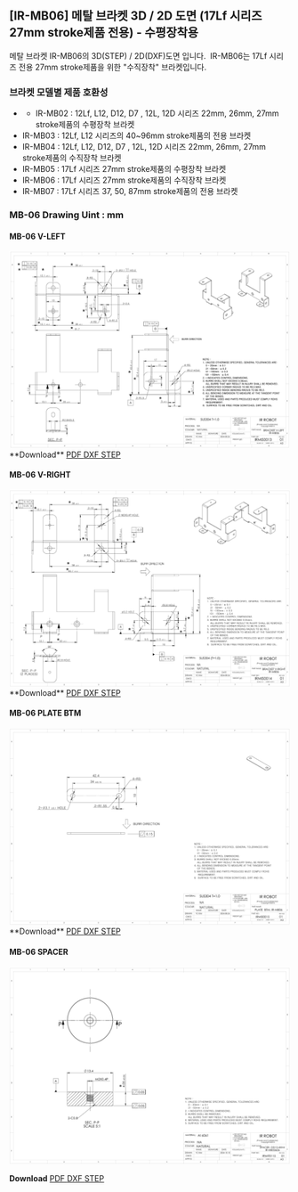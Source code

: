 ## [IR-MB06] 메탈 브라켓 3D / 2D 도면 (17Lf 시리즈 27mm stroke제품 전용) - 수평장착용

메탈 브라켓 IR-MB06의 3D(STEP) / 2D(DXF)도면 입니다.  IR-MB06는 17Lf 시리즈 전용 27mm stroke제품을 위한 "수직장착" 브라켓입니다.  
  
###  브라켓 모델별 제품 호환성
- - IR-MB02 : 12Lf, L12, D12, D7 , 12L, 12D 시리즈 22mm, 26mm, 27mm stroke제품의 수평장착 브라켓
- IR-MB03 : 12Lf, L12 시리즈의 40~96mm stroke제품의 전용 브라켓
- IR-MB04 : 12Lf, L12, D12, D7 , 12L, 12D 시리즈 22mm, 26mm, 27mm stroke제품의 수직장착 브라켓
- IR-MB05 : 17Lf 시리즈 27mm stroke제품의 수평장착 브라켓
- IR-MB06 : 17Lf 시리즈 27mm stroke제품의 수직장착 브라켓
- IR-MB07 : 17Lf 시리즈 37, 50, 87mm stroke제품의 전용 브라켓
### MB-06 Drawing  Uint : mm
#### MB-06 V-LEFT
<img src="./data/mb06-vleft.png" />
**Download**  <a class="downloadbtn" href="./data/ENG-IRMIS00013 BRACKET V-LEFT, IR-MB06_Rev01_20240826.pdf" download> PDF </a><a  class="downloadbtn" href="./data/ENG-IRMIS00013 BRACKET V-LEFT, IR-MB06_Rev01_20240826.DXF" download> DXF </a><a  class="downloadbtn" href="./data/IR-MB06_Rev01_20240826.step" download> STEP </a>

#### MB-06 V-RIGHT
<img src="./data/mb06-vright.png" />
**Download**  <a class="downloadbtn" href="./data/ENG-IRMIS00014 BRACKET V-RIGHT, IR-MB06_Rev01_20240826.pdf" download> PDF </a><a  class="downloadbtn" href="./data/ENG-IRMIS00014 BRACKET V-RIGHT, IR-MB06_Rev01_20240826.DXF" download> DXF </a><a  class="downloadbtn" href="./data/IR-MB06_Rev01_20240826.step" download> STEP </a>

#### MB-06 PLATE BTM
<img src="./data/mb06-platebtm.png" />
**Download**  <a class="downloadbtn" href="./data/ENG-IRMIS00015 PLATE BTM, IR-MB06_Rev01_20240826.pdf" download> PDF </a><a  class="downloadbtn" href="./data/ENG-IRMIS00015 PLATE BTM, IR-MB06_Rev01_20240826.DXF" download> DXF </a><a  class="downloadbtn" href="./data/IR-MB06_Rev01_20240826.step" download> STEP </a>

#### MB-06 SPACER
<img src="./data/mb06-spacer.png" />

**Download**  <a class="downloadbtn" href="./data/ENG-IRMIT0115 SPACER OD13.4XH4, IR-MB05&06_Rev01_20240826.pdf" download> PDF </a><a  class="downloadbtn" href="./data/ENG-IRMIT0115 SPACER OD13.4XH4, IR-MB05&06_Rev01_20240826.DXF" download> DXF </a><a  class="downloadbtn" href="./data/IR-MB06_Rev01_20240826.step" download> STEP </a>

